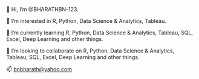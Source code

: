 👋 Hi, I’m @BHARATHBN-123.

👀 I’m interested in R, Python, Data Science & Analytics, Tableau.

🌱 I’m currently learning R, Python, Data Science & Analytics, Tableau, SQL, Excel, Deep Learning and other things.

💞 I’m looking to collaborate on R, Python, Data Science & Analytics, Tableau, SQL, Excel, Deep Learning and other things.

📫 bnbharath@yahoo.com
<!---
BHARATHBN1/BHARATHBN1 is a ✨ special ✨ repository because its `README.md` (this file) appears on your GitHub profile.
You can click the Preview link to take a look at your changes.
--->
